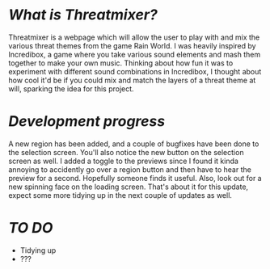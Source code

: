 # *What is Threatmixer?*

Threatmixer is a webpage which will allow the user to play with and mix the various threat themes from the game Rain World. I was heavily inspired by Incredibox, a game where you take various sound elements and mash them together to make your own music. Thinking about how fun it was to experiment with different sound combinations in Incredibox, I thought about how cool it'd be if you could mix and match the layers of a threat theme at will, sparking the idea for this project.

# *Development progress*

A new region has been added, and a couple of bugfixes have been done to the selection screen. You'll also notice the new button on the selection screen as well. I added a toggle to the previews since I found it kinda annoying to accidently go over a region button and then have to hear the preview for a second. Hopefully someone finds it useful. Also, look out for a new spinning face on the loading screen. That's about it for this update, expect some more tidying up in the next couple of updates as well.

# *TO DO*

- Tidying up
- ???